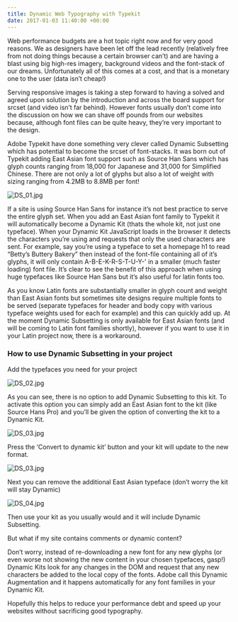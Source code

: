 ```yaml
---
title: Dynamic Web Typography with Typekit
date: 2017-01-03 11:40:00 +00:00
---
```


Web performance budgets are a hot topic right now and for very good reasons. We as designers have been let off the lead recently (relatively free from not doing things because a certain browser can’t) and are having a blast using big high-res imagery, background videos and the font-stack of our dreams. Unfortunately all of this comes at a cost, and that is a monetary one to the user (data isn’t cheap!)

Serving responsive images is taking a step forward to having a solved and agreed upon solution by the introduction and across the board support for srcset (and video isn’t far behind). However fonts usually don’t come into the discussion on how we can shave off pounds from our websites because, although font files can be quite heavy, they’re very important to the design.

Adobe Typekit have done something very clever called Dynamic Subsetting which has potential to become the srcset of font-stacks. It was born out of Typekit adding East Asian font support such as Source Han Sans which has glyph counts ranging from 18,000 for Japanese and 31,000 for Simplified Chinese. There are not only a lot of glyphs but also a lot of weight with sizing ranging from 4.2MB to 8.8MB per font!

![DS_01.jpg](/uploads/DS_01.jpg)

If a site is using Source Han Sans for instance it’s not best practice to serve the entire glyph set. When you add an East Asian font family to Typekit it will automatically become a Dynamic Kit (thats the whole kit, not just one typeface). When your Dynamic Kit JavaScript loads in the browser it detects the characters you’re using and requests that only the used characters are sent. For example, say you’re using a typeface to set a homepage h1 to read “Betty’s Buttery Bakery” then instead of the font-file containing all of it’s glyphs, it will only contain A-B-E-K-R-S-T-U-Y-' in a smaller (much faster loading) font file.
It’s clear to see the benefit of this approach when using huge typefaces like Source Han Sans but it’s also useful for latin fonts too.

As you know Latin fonts are substantially smaller in glyph count and weight than East Asian fonts but sometimes site designs require multiple fonts to be served (separate typefaces for header and body copy with various typeface weights used for each for example) and this can quickly add up. At the moment Dynamic Subsetting is only available for East Asian fonts (and will be coming to Latin font families shortly), however if you want to use it in your Latin project now, there is a workaround.

### How to use Dynamic Subsetting in your project

Add the typefaces you need for your project

![DS_02.jpg](/uploads/DS_02.jpg)

As you can see, there is no option to add Dynamic Subsetting to this kit. To activate this option you can simply add an East Asian font to the kit (like Source Hans Pro) and you’ll be given the option of converting the kit to a Dynamic Kit.

![DS_03.jpg](/uploads/DS_05.jpg)

Press the ‘Convert to dynamic kit’ button and your kit will update to the new format.

![DS_03.jpg](/uploads/DS_03.jpg) 

Next you can remove the additional East Asian typeface (don’t worry the kit will stay Dynamic)

![DS_04.jpg](/uploads/DS_04.jpg)

Then use your kit as you usually would and it will include Dynamic Subsetting.

But what if my site contains comments or dynamic content?

Don’t worry, instead of re-downloading a new font for any new glyphs (or even worse not showing the new content in your chosen typefaces, gasp!) Dynamic Kits look for any changes in the DOM and request that any new characters be added to the local copy of the fonts. Adobe call this Dynamic Augmentation and it happens automatically for any font families in your Dynamic Kit.

Hopefully this helps to reduce your performance debt and speed up your websites without sacrificing good typography.